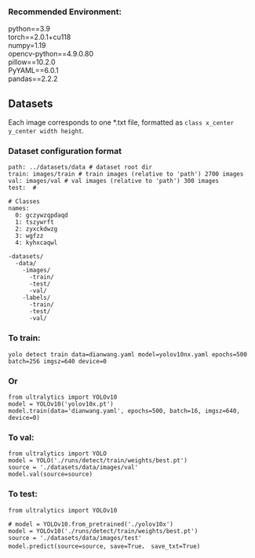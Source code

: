 ### Recommended Environment:
python==3.9<br>
torch==2.0.1+cu118<br>
numpy=1.19<br>
opencv-python==4.9.0.80<br>
pillow==10.2.0<br>
PyYAML==6.0.1<br>
pandas==2.2.2<br>
## Datasets
Each image corresponds to one *.txt file, formatted as `class x_center y_center width height`.
### Dataset configuration format
```
path: ../datasets/data # dataset root dir
train: images/train # train images (relative to 'path') 2700 images
val: images/val # val images (relative to 'path') 300 images
test:  # 

# Classes
names:
  0: gczywzqpdaqd
  1: tszywrft
  2: zyxckdwzg
  3: wgfzz
  4: kyhxcaqwl
```
```
-datasets/
  -data/
    -images/
      -train/
      -test/
      -val/
    -labels/
      -train/
      -test/
      -val/
```
### __To train__:
```
yolo detect train data=dianwang.yaml model=yolov10nx.yaml epochs=500 batch=256 imgsz=640 device=0
```
### Or
```
from ultralytics import YOLOv10
model = YOLOv10('yolov10x.pt')
model.train(data='dianwang.yaml', epochs=500, batch=16, imgsz=640, device=0)
```
### To val:
```
from ultralytics import YOLO
model = YOLO('./runs/detect/train/weights/best.pt')
source = './datasets/data/images/val'
model.val(source=source)
```

### To test:
```
from ultralytics import YOLOv10

# model = YOLOv10.from_pretrained('./yolov10x')
model = YOLOv10('./runs/detect/train/weights/best.pt')
source = './datasets/data/images/test'
model.predict(source=source, save=True， save_txt=True)
```
